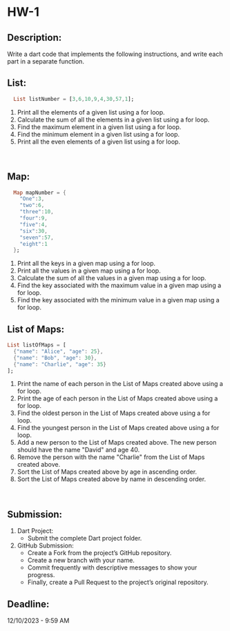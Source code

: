 # HW-1

## Description:
Write a dart code that implements the following instructions, and write each part in a separate function.


## List:

```dart
  List listNumber = [3,6,10,9,4,30,57,1];
```

1. Print all the elements of a given list using a for loop.
2. Calculate the sum of all the elements in a given list using a for loop.
3. Find the maximum element in a given list using a for loop.
4. Find the minimum element in a given list using a for loop.
5. Print all the even elements of a given list using a for loop.

<br/>

## Map:

```dart
  Map mapNumber = {
    "One":3,
    "two":6,
    "three":10,
    "four":9,
    "five":4,
    "six":30,
    "seven":57,
    "eight":1
  };
```

1. Print all the keys in a given map using a for loop.
2. Print all the values in a given map using a for loop.
3. Calculate the sum of all the values in a given map using a for loop.
4. Find the key associated with the maximum value in a given map using a for loop.
5. Find the key associated with the minimum value in a given map using a for loop.


## List of Maps:

```dart
List listOfMaps = [
  {"name": "Alice", "age": 25},
  {"name": "Bob", "age": 30},
  {"name": "Charlie", "age": 35}
];
```

1. Print the name of each person in the List of Maps created above using a for loop.
2. Print the age of each person in the List of Maps created above using a for loop.
3. Find the oldest person in the List of Maps created above using a for loop.
4. Find the youngest person in the List of Maps created above using a for loop.
5. Add a new person to the List of Maps created above. The new person should have the name "David" and age 40.
6. Remove the person with the name "Charlie" from the List of Maps created above.
7. Sort the List of Maps created above by age in ascending order.
8. Sort the List of Maps created above by name in descending order.

<br/>

## Submission:
1. Dart Project:
   - Submit the complete Dart project folder.
2. GitHub Submission:
   - Create a Fork from the project’s GitHub repository.
   - Create a new branch with your name.
   - Commit frequently with descriptive messages to show your progress.
   - Finally, create a Pull Request to the project’s original repository.


## Deadline: 
12/10/2023 - 9:59 AM
   
